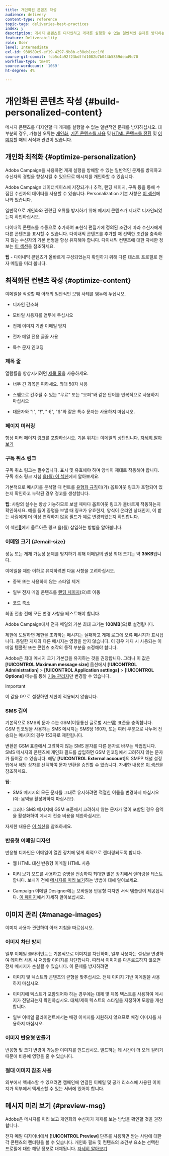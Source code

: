 ```yaml
---
title: 개인화된 콘텐츠 작성
audience: delivery
content-type: reference
topic-tags: deliveries-best-practices
index: y
description: 메시지 콘텐츠를 디자인하고 게재를 실행할 수 없는 일반적인 문제를 방지하는 방법을 알아봅니다. 
feature: Deliverability
role: User
level: Intermediate
exl-id: 938989c9-ef19-4297-9b8b-c38eb1cec1f0
source-git-commit: fcb5c4a92f23bdffd1082b7b044b5859dead9d70
workflow-type: tm+mt
source-wordcount: '1039'
ht-degree: 4%

---
```


# 개인화된 콘텐츠 작성 {#build-personalized-content}

메시지 콘텐츠를 디자인할 때 게재를 실행할 수 없는 일반적인 문제를 방지하십시오. 대부분의 경우, 가능한 오류는 [개인화](../../designing/using/personalization.md), [기존 콘텐츠를 사용](../../designing/using/using-existing-content.md) 및 [HTML 콘텐츠를 전환](../../designing/using/using-existing-content.md#converting-an-html-content) 및 [이미지](../../designing/using/images.md)할 때의 서식과 관련이 있습니다.

## 개인화 최적화 {#optimize-personalization}

Adobe Campaign을 사용하면 게재 실행을 방해할 수 있는 일반적인 문제를 방지하고 수신자의 경험을 향상시킬 수 있으므로 메시지를 개인화할 수 있습니다.

Adobe Campaign 데이터베이스에 저장되거나 추적, 랜딩 페이지, 구독 등을 통해 수집된 수신자의 데이터를 사용할 수 있습니다.
Personalization 기본 사항은 [이 섹션](../../designing/using/personalization.md)에 나와 있습니다.

일반적으로 개인화와 관련된 오류를 방지하기 위해 메시지 콘텐츠가 제대로 디자인되었는지 확인하십시오.

다이내믹 콘텐츠를 수동으로 추가하여 표현식 편집기에 정의된 조건에 따라 수신자에게 다른 콘텐츠를 표시할 수 있습니다. 다이내믹 콘텐츠를 추가할 때 선택한 조건을 충족하지 않는 수신자의 기본 변형을 항상 유지해야 합니다.
다이내믹 컨텐츠에 대한 자세한 정보는 [이 섹션](../../designing/using/personalization.md#defining-dynamic-content-in-an-email)을 참조하세요.

**팁** - 다이내믹 콘텐츠가 올바르게 구성되었는지 확인하기 위해 다른 테스트 프로필로 전자 메일을 미리 봅니다.

## 최적화된 컨텐츠 작성 {#optimize-content}

이메일을 작성할 때 아래의 일반적인 모범 사례를 염두에 두십시오.

* 디자인 간소화

* 모바일 사용자를 염두에 두십시오

* 전체 이미지 기반 이메일 방지

* 전자 메일 전용 글꼴 사용

* 특수 문자 인코딩

### 제목 줄

열람률을 향상시키려면 [제목 줄](../../designing/using/subject-line.md)을 사용하세요.

* 너무 긴 과목은 피하세요. 최대 50자 사용

* 스팸으로 간주될 수 있는 &quot;무료&quot; 또는 &quot;오퍼&quot;와 같은 단어를 반복적으로 사용하지 마십시오

* 대문자와 &quot;!&quot;, &quot;!&quot;, &quot; €&quot;, &quot;$&quot;와 같은 특수 문자는 사용하지 마십시오.

### 페이지 미러링

항상 미러 페이지 링크를 포함하십시오. 기본 위치는 이메일의 상단입니다. [자세히 알아보기](../../designing/using/personalization.md#adding-a-content-block)

### 구독 취소 링크

구독 취소 링크는 필수입니다. 표시 및 유효해야 하며 양식이 제대로 작동해야 합니다. 구독 취소 링크 지침 [을(를) 이 섹션](../../designing/using/personalization.md#about-targeting-dimension)에서 알아보세요.

기본적으로 메시지를 분석할 때 컨트롤 [유형화 규칙](../../sending/using/control-rules.md)이(가) 옵트아웃 링크가 포함되어 있는지 확인하고 누락된 경우 경고를 생성합니다.

**팁**: 사람의 실수는 항상 가능하므로 보낼 때마다 옵트아웃 링크가 올바르게 작동하는지 확인하세요. 예를 들어 증명을 보낼 때 링크가 유효한지, 양식이 온라인 상태인지, 이 받는 사람에게 더 이상 연락하지 않음 필드가 예로 변경되었는지 확인합니다.

이 섹션[&#128279;](../../designing/using/personalization.md#adding-a-content-block)에서 옵트아웃 링크 을(를) 삽입하는 방법을 알아봅니다.

### 이메일 크기 {#email-size}

성능 또는 게재 가능성 문제를 방지하기 위해 이메일의 권장 최대 크기는 약 **35KB**&#x200B;입니다.

이메일을 제한 이하로 유지하려면 다음 사항을 고려하십시오.

* 중복 또는 사용하지 않는 스타일 제거

* 일부 전자 메일 콘텐츠를 [랜딩 페이지](../../channels/using/getting-started-with-landing-pages.md)(으)로 이동

* 코드 축소

최종 전송 전에 모든 변경 사항을 테스트해야 합니다.

Adobe Campaign에서 전자 메일의 기본 최대 크기는 **100MB**(으)로 설정됩니다. <!--This limit enables to prevent any error that could indefinitely increase the size of an email, which can lead to a system crash.-->

제한에 도달하면 제한을 초과하는 메시지는 실패하고 게재 로그에 오류 메시지가 표시됩니다. 동일한 게재의 다른 메시지는 영향을 받지 않습니다. 이 경우 게재 시 사용되는 이메일 템플릿 또는 콘텐츠 조각의 동적 부분을 조정해야 합니다. <!--If you need assistance, or if you have any question or request about the **[!UICONTROL Maximum message size]** option, reach out to your Adobe contact.-->

Adobe은 최대 메시지 크기 기본값을 유지하는 것을 권장합니다. 그러나 이 값은 **[!UICONTROL Maximum message size]** 옵션에서 **[!UICONTROL Administration]** > **[!UICONTROL Application settings]** > **[!UICONTROL Options]** 메뉴를 통해 [기능 관리자](../../administration/using/users-management.md#functional-administrators)만 변경할 수 있습니다.

>[!IMPORTANT]
>
>이 값을 0으로 설정하면 제한이 적용되지 않습니다.

### SMS 길이

기본적으로 SMS의 문자 수는 GSM(이동통신 글로벌 시스템) 표준을 충족합니다. GSM 인코딩을 사용하는 SMS 메시지는 SMS당 160자, 또는 여러 부분으로 나누어 전송되는 메시지의 경우 153자로 제한됩니다.

변환은 GSM 표준에서 고려하지 않는 SMS 문자를 다른 문자로 바꾸는 작업입니다. SMS 메시지의 콘텐츠에 개인화 필드를 삽입하면 GSM 인코딩에서 고려하지 않는 문자가 들어갈 수 있습니다. 해당 **[!UICONTROL External account]**&#x200B;의 SMPP 채널 설정 탭에서 해당 상자를 선택하여 문자 변환을 승인할 수 있습니다.
자세한 내용은 [이 섹션](../../administration/using/configuring-sms-channel.md#sms-encoding--length-and-transliteration)을 참조하세요.

**팁**:

* SMS 메시지의 모든 문자를 그대로 유지하려면 적절한 이름을 변경하지 마십시오(예: 음역을 활성화하지 마십시오).

* 그러나 SMS 메시지에 GSM 표준에서 고려하지 않는 문자가 많이 포함된 경우 음역을 활성화하여 메시지 전송 비용을 제한하십시오.

자세한 내용은 [이 섹션](../../administration/using/configuring-sms-channel.md#sms-encoding--length-and-transliteration)을 참조하세요.

### 반응형 이메일 디자인

반응형 디자인은 이메일이 열린 장치에 맞게 최적으로 렌더링되도록 합니다.

* 웹 HTML 대신 반응형 이메일 HTML 사용

* 미리 보기 모드를 사용하고 증명을 전송하여 최대한 많은 장치에서 렌더링을 테스트합니다. 보내기 전에 [메시지를 미리 보기](../../sending/using/previewing-messages.md)하는 방법에 대해 알아보세요.

* Campaign 이메일 Designer에는 모바일용 반응형 디자인 서식 템플릿이 제공됩니다. [이 페이지](../../designing/using/using-reusable-content.md#content-templates)에서 자세히 알아보십시오.

## 이미지 관리 {#manage-images}

이미지 사용과 관련하여 아래 지침을 따르십시오.

### 이미지 차단 방지

일부 이메일 클라이언트는 기본적으로 이미지를 차단하며, 일부 사용자는 설정을 변경하여 데이터 사용 시 저장할 이미지를 차단합니다. 따라서 이미지를 다운로드하지 않으면 전체 메시지가 손실될 수 있습니다. 이 문제를 방지하려면

* 이미지 및 텍스트와 콘텐츠의 균형을 맞추십시오. 전체 이미지 기반 이메일을 사용하지 마십시오.

* 이미지에 텍스트가 포함되어야 하는 경우에는 대체 및 제목 텍스트를 사용하여 메시지가 전달되는지 확인하십시오. 대체/제목 텍스트의 스타일을 지정하여 모양을 개선합니다.

* 일부 이메일 클라이언트에서는 배경 이미지를 지원하지 않으므로 배경 이미지를 사용하지 마십시오.

### 이미지 반응형 만들기

반응형 및 크기 변경이 가능한 이미지를 만드십시오. 빌드하는 데 시간이 더 오래 걸리기 때문에 비용에 영향을 줄 수 있습니다.

### 절대 이미지 참조 사용

외부에서 액세스할 수 있으려면 캠페인에 연결된 이메일 및 공개 리소스에 사용된 이미지가 외부에서 액세스할 수 있는 서버에 있어야 합니다.

## 메시지 미리 보기 {#preview-msg}

Adobe은 메시지를 미리 보고 개인화와 수신자가 게재를 보는 방법을 확인할 것을 권장합니다.

전자 메일 디자이너에서 **[!UICONTROL Preview]** 단추를 사용하면 받는 사람에 대한 각 콘텐츠의 렌더링을 볼 수 있습니다. 개인화 필드 및 컨텐츠의 조건부 요소는 선택한 프로필에 대한 해당 정보로 대체됩니다. [자세히 알아보기](../../sending/using/previewing-messages.md)
